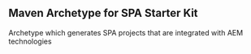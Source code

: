 ## Maven Archetype for SPA Starter Kit
Archetype which generates SPA projects that are integrated with AEM technologies
